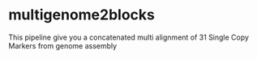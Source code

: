 # multigenome2blocks
This pipeline give you a concatenated multi alignment of 31 Single Copy Markers from genome assembly
